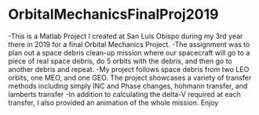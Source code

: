 # OrbitalMechanicsFinalProj2019

-This is a Matlab Project I created at San Luis Obispo during my 3rd year there in 2019 for a final Orbital Mechanics Project.
-The assignment was to plan out a space debris clean-up mission where our spacecraft will go to a piece of real space debris, do 5 orbits with the debris, and then go to another debris and repeat.
-My project follows space debris from two LEO orbits, one MEO, and one GEO. The project showcases a variety of transfer methods including simply INC and Phase changes, hohmann transfer, and lamberts transfer
-In addition to calculating the delta-V required at each transfer, I also provided an animation of the whole mission. Enjoy
